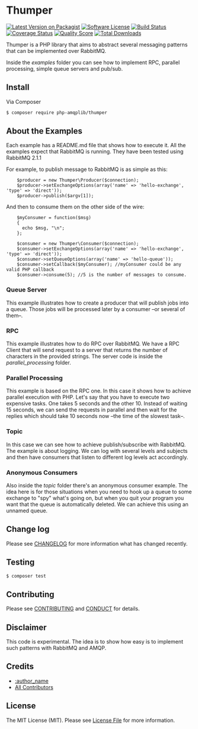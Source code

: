 # Thumper

[![Latest Version on Packagist][ico-version]][link-packagist]
[![Software License][ico-license]](LICENSE.md)
[![Build Status][ico-travis]][link-travis]
[![Coverage Status][ico-scrutinizer]][link-scrutinizer]
[![Quality Score][ico-code-quality]][link-code-quality]
[![Total Downloads][ico-downloads]][link-downloads]

Thumper is a PHP library that aims to abstract several messaging patterns that can be implemented over RabbitMQ.

Inside the _examples_ folder you can see how to implement RPC, parallel processing, simple queue servers and pub/sub.

## Install

Via Composer

``` bash
$ composer require php-amqplib/thumper
```

## About the Examples

Each example has a README.md file that shows how to execute it. All the examples expect that RabbitMQ is running. They have been tested using RabbitMQ 2.1.1

For example, to publish message to RabbitMQ is as simple as this:

		$producer = new Thumper\Producer($connection);
		$producer->setExchangeOptions(array('name' => 'hello-exchange', 'type' => 'direct'));
		$producer->publish($argv[1]);

And then to consume them on the other side of the wire:

		$myConsumer = function($msg)
		{
		  echo $msg, "\n";
		};

		$consumer = new Thumper\Consumer($connection);
		$consumer->setExchangeOptions(array('name' => 'hello-exchange', 'type' => 'direct'));
		$consumer->setQueueOptions(array('name' => 'hello-queue'));
		$consumer->setCallback($myConsumer); //myConsumer could be any valid PHP callback
		$consumer->consume(5); //5 is the number of messages to consume.

### Queue Server

This example illustrates how to create a producer that will publish jobs into a queue. Those jobs will be processed later by a consumer –or several of them–.

### RPC

This example illustrates how to do RPC over RabbitMQ. We have a RPC Client that will send request to a server that returns the number of characters in the provided strings. The server code is inside the _parallel\_processing_ folder.

### Parallel Processing

This example is based on the RPC one. In this case it shows how to achieve parallel execution with PHP. Let's say that you have to execute two expensive tasks. One takes 5 seconds and the other 10. Instead of waiting 15 seconds, we can send the requests in parallel and then wait for the replies which should take 10 seconds now –the time of the slowest task–.

### Topic

In this case we can see how to achieve publish/subscribe with RabbitMQ. The example is about logging. We can log with several levels and subjects and then have consumers that listen to different log levels act accordingly.

### Anonymous Consumers

Also inside the _topic_ folder there's an anonymous consumer example. The idea here is for those situations when you need to hook up a queue to some exchange to "spy" what's going on, but when you quit your program you want that the queue is automatically deleted. We can achieve this using an unnamed queue.

## Change log

Please see [CHANGELOG](CHANGELOG.md) for more information what has changed recently.

## Testing

``` bash
$ composer test
```

## Contributing

Please see [CONTRIBUTING](CONTRIBUTING.md) and [CONDUCT](CONDUCT.md) for details.

## Disclaimer

This code is experimental. The idea is to show how easy is to implement such patterns with RabbitMQ and AMQP.

## Credits

- [:author_name][link-author]
- [All Contributors][link-contributors]

## License

The MIT License (MIT). Please see [License File](LICENSE.md) for more information.

[ico-version]: https://img.shields.io/packagist/v/php-amqplib/thumper.svg?style=flat-square
[ico-license]: https://img.shields.io/badge/license-MIT-brightgreen.svg?style=flat-square
[ico-travis]: https://img.shields.io/travis/php-amqplib/thumper/master.svg?style=flat-square
[ico-scrutinizer]: https://img.shields.io/scrutinizer/coverage/g/php-amqplib/thumper.svg?style=flat-square
[ico-code-quality]: https://img.shields.io/scrutinizer/g/php-amqplib/thumper.svg?style=flat-square
[ico-downloads]: https://img.shields.io/packagist/dt/php-amqplib/thumper.svg?style=flat-square

[link-packagist]: https://packagist.org/packages/php-amqplib/thumper
[link-travis]: https://travis-ci.org/php-amqplib/thumper
[link-scrutinizer]: https://scrutinizer-ci.com/g/php-amqplib/thumper/code-structure
[link-code-quality]: https://scrutinizer-ci.com/g/php-amqplib/thumper
[link-downloads]: https://packagist.org/packages/php-amqplib/thumper
[link-author]: https://github.com/:author_username
[link-contributors]: ../../contributors
